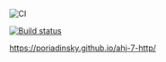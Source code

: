 ![CI](https://github.com/Poriadinsky/ajs-1/actions/workflows/web.yml/badge.svg)

[![Build status](https://ci.appveyor.com/api/projects/status/v3r46hr96xhdb9x6?svg=true)](https://ci.appveyor.com/project/Poriadinsky/ahj-7-http)


https://poriadinsky.github.io/ahj-7-http/